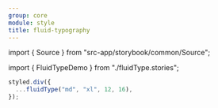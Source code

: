 ```yaml
---
group: core
module: style
title: fluid-typography
---
```


import { Source } from "src-app/storybook/common/Source";

import { FluidTypeDemo } from "./fluidType.stories";

<FluidTypeDemo />

```jsx {2}
styled.div({
  ...fluidType("md", "xl", 12, 16),
});
```

<Source path="src-core/style/fluidType.ts" />
